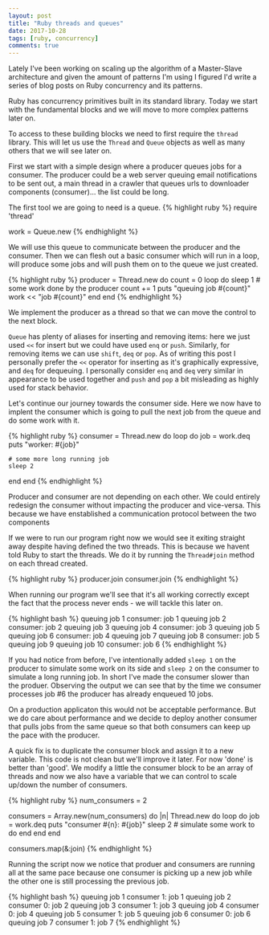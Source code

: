 ```yaml
---
layout: post
title: "Ruby threads and queues"
date: 2017-10-28 
tags: [ruby, concurrency]
comments: true
---
```


Lately I've been working on scaling up the algorithm of a Master-Slave architecture and given the amount of patterns I'm using I figured I'd write a series of blog posts on Ruby concurrency and its patterns.

Ruby has concurrency primitives built in its standard library. Today we start with the fundamental blocks and we will move to more complex patterns later on.

To access to these building blocks we need to first require the `thread` library. This will let us use the `Thread` and `Queue` objects as well as many others that we will see later on.

First we start with a simple design where a producer queues jobs for a consumer. The producer could be a web server queuing email notifications to be sent out, a main thread in a crawler that queues urls to downloader components (consumer)... the list could be long.

The first tool we are going to need is a queue. 
{% highlight ruby %}
require 'thread'

work = Queue.new
{% endhighlight %}

We will use this queue to communicate between the producer and the consumer. Then we can flesh out a basic consumer which will run in a loop, will produce some jobs and will push them on to the queue we just created. 

{% highlight ruby %}
producer = Thread.new do
  count = 0
  loop do
    sleep 1 # some work done by the producer
    count += 1
    puts "queuing job #{count}"
    work << "job #{count}"
  end
end
{% endhighlight %}

We implement the producer as a thread so that we can move the control to the next block.

`Queue` has plenty of aliases for inserting and removing items: here we just used `<<` for insert but we could have used `enq` or `push`. Similarly, for removing items we can use `shift`, `deq` or `pop`. As of writing this post I personally prefer the `<<` operator for inserting as it's graphically expressive, and `deq` for dequeuing. I personally consider `enq` and `deq` very similar in appearance to be used together and `push` and `pop` a bit misleading as highly used for stack behavior.

Let's continue our journey towards the consumer side.
Here we now have to implent the consumer which is going to pull the next job from the queue and do some work with it.

{% highlight ruby %}
consumer = Thread.new do
  loop do
    job = work.deq
    puts "worker: #{job}"

    # some more long running job
    sleep 2
  end
end
{% endhighlight %}

Producer and consumer are not depending on each other. We could entirely redesign the consumer without impacting the producer and vice-versa. This because we have enstablished a communication protocol between the two components

If we were to run our program right now we would see it exiting straight away despite having defined the two threads. This is because we havent told Ruby to start the threads. We do it by running the `Thread#join` method on each thread created.

{% highlight ruby %}
producer.join
consumer.join
{% endhighlight %}

When running our program we'll see that it's all working correctly except the fact that the process never ends - we will tackle this later on.

{% highlight bash %}
queuing job 1
consumer: job 1
queuing job 2
consumer: job 2
queuing job 3
queuing job 4
consumer: job 3
queuing job 5
queuing job 6
consumer: job 4
queuing job 7
queuing job 8
consumer: job 5
queuing job 9
queuing job 10
consumer: job 6
{% endhighlight %}

If you had notice from before, I've intentionally added `sleep 1` on the producer to simulate some work on its side and `sleep 2` on the consumer to simulate a long running job. In short I've made the consumer slower than the produer. Observing the output we can see that by the time we consumer processes job #6 the producer has already enqueued 10 jobs.

On a production applicaton this would not be acceptable performance. But we do care about performance and we decide to deploy another consumer that pulls jobs from the same queue so that both consumers can keep up the pace with the producer.

A quick fix is to duplicate the consumer block and assign it to a new variable. This code is not clean but we'll improve it later. For now 'done' is better than 'good'.
We modify a little the consumer block to be an array of threads and now we also have a variable that we can control to scale up/down the number of consumers.

{% highlight ruby %}
num_consumers = 2

consumers = Array.new(num_consumers) do |n|
  Thread.new do
    loop do
      job = work.deq
      puts "consumer #{n}: #{job}"
      sleep 2  # simulate some work to do
    end
  end
end

consumers.map(&:join)
{% endhighlight %}

Running the script now we notice that produer and consumers are running all at the same pace because one consumer is picking up a new job while the other one is still processing the previous job.

{% highlight bash %}
queuing job 1
consumer 1: job 1
queuing job 2
consumer 0: job 2
queuing job 3
consumer 1: job 3
queuing job 4
consumer 0: job 4
queuing job 5
consumer 1: job 5
queuing job 6
consumer 0: job 6
queuing job 7
consumer 1: job 7
{% endhighlight %}
